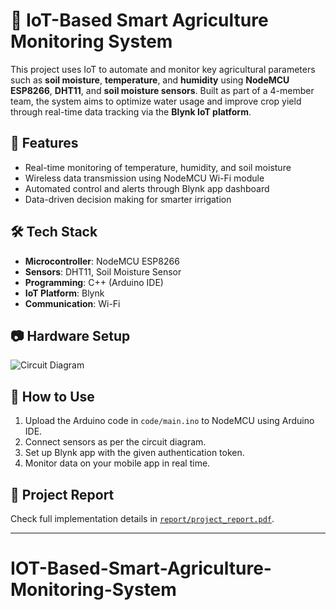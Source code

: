 # 🌾 IoT-Based Smart Agriculture Monitoring System

This project uses IoT to automate and monitor key agricultural parameters such as **soil moisture**, **temperature**, and **humidity** using **NodeMCU ESP8266**, **DHT11**, and **soil moisture sensors**. Built as part of a 4-member team, the system aims to optimize water usage and improve crop yield through real-time data tracking via the **Blynk IoT platform**.

## 🚀 Features
- Real-time monitoring of temperature, humidity, and soil moisture
- Wireless data transmission using NodeMCU Wi-Fi module
- Automated control and alerts through Blynk app dashboard
- Data-driven decision making for smarter irrigation

## 🛠️ Tech Stack
- **Microcontroller**: NodeMCU ESP8266
- **Sensors**: DHT11, Soil Moisture Sensor
- **Programming**: C++ (Arduino IDE)
- **IoT Platform**: Blynk
- **Communication**: Wi-Fi

## 📷 Hardware Setup
![Circuit Diagram](diagrams/circuit_diagram.png)

## 🧠 How to Use
1. Upload the Arduino code in `code/main.ino` to NodeMCU using Arduino IDE.
2. Connect sensors as per the circuit diagram.
3. Set up Blynk app with the given authentication token.
4. Monitor data on your mobile app in real time.

## 📄 Project Report
Check full implementation details in [`report/project_report.pdf`](report/project_report.pdf).

---
# IOT-Based-Smart-Agriculture-Monitoring-System
